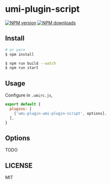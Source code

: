 # umi-plugin-script

[![NPM version](https://img.shields.io/npm/v/umi-plugin-script.svg?style=flat)](https://npmjs.org/package/umi-plugin-script)
[![NPM downloads](http://img.shields.io/npm/dm/umi-plugin-script.svg?style=flat)](https://npmjs.org/package/umi-plugin-script)



## Install

```bash
# or yarn
$ npm install
```

```bash
$ npm run build --watch
$ npm run start
```

## Usage

Configure in `.umirc.js`,

```js
export default {
  plugins: [
    ['umi-plugin-umi-plugin-script', options],
  ],
}
```

## Options

TODO

## LICENSE

MIT
